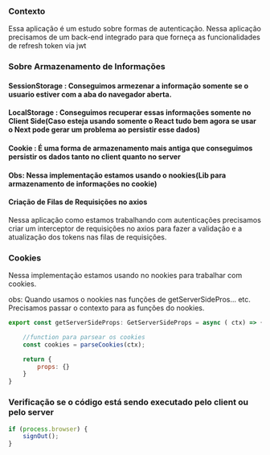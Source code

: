 ### Contexto

Essa aplicação é um estudo sobre formas de autenticação.
Nessa aplicação precisamos de um back-end integrado para que forneça as funcionalidades de refresh token via jwt


### Sobre Armazenamento de Informações

#### SessionStorage : Conseguimos armezenar a informação somente se o usuario estiver com a aba do navegador aberta.

#### LocalStorage : Conseguimos recuperar essas informações somente no Client Side(Caso esteja usando somente o React tudo bem agora se usar o Next pode gerar um problema ao persistir esse dados)

#### Cookie : É uma forma de armazenamento mais antiga que conseguimos persistir os dados tanto no client quanto no server 

#### Obs: Nessa implementação estamos usando o nookies(Lib para armazenamento de informações no cookie)

#### Criação de Filas de Requisições no axios

Nessa aplicação como estamos trabalhando com autenticações precisamos criar um interceptor de requisições no axios para fazer a validação e a atualização dos tokens nas filas de requisições.

### Cookies
Nessa implementação estamos usando no nookies para trabalhar com cookies.

obs: Quando usamos o nookies nas funções de getServerSidePros... etc. Precisamos passar o contexto para as funções do nookies.


```jsx
export const getServerSideProps: GetServerSideProps = async ( ctx) => {

    //function para parsear os cookies
    const cookies = parseCookies(ctx);

    return {
        props: {}   
    }
}
```


### Verificação se o código está sendo executado pelo client ou pelo server

```jsx
if (process.browser) {
    signOut();
}
```
